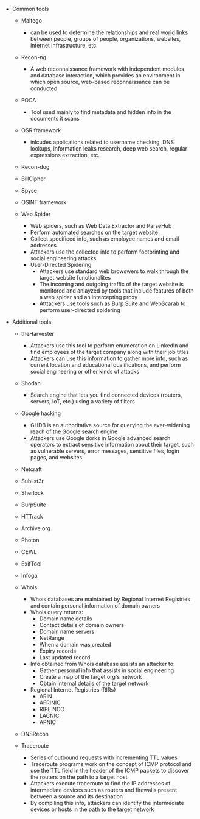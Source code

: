 - Common tools
	- Maltego
		- can be used to determine the relationships and real world links between people, groups of people, organizations, websites, internet infrastructure, etc.
		  
	- Recon-ng
		- A web reconnaissance framework with independent modules and database interaction, which provides an environment in which open source, web-based reconnaissance can be conducted
		  
	- FOCA
		- Tool used mainly to find metadata and hidden info in the documents it scans
	- OSR framework
		- inlcudes applications related to username checking, DNS lookups, information leaks research, deep web search, regular expressions extraction, etc.
		  
	- Recon-dog
	- BillCipher
	- Spyse
	- OSINT framework
 
	- Web Spider
		- Web spiders, such as Web Data Extractor and ParseHub
		- Perform automated searches on the target website
		- Collect specificed info, such as employee names and email addresses
		- Attackers use the collected info to perform footprinting and social engineering attacks
		- User-Directed Spidering
			- Attackers use standard web browswers to walk through the target website functionalites
			- The incoming and outgoing traffic of the target website is monitored and anlayzed by tools that include features of both a web spider and an intercepting proxy
			- Atttackers use tools such as Burp Suite and WebScarab to perform user-directed spidering
	  
- Additional tools
	- theHarvester
		- Attackers use this tool to perform enumeration on LinkedIn and find employees of the target company along with their job titles
		- Attackers can use this information to gather more info, such as current location and educational qualifications, and perform social engineering or other kinds of attacks
		  
	- Shodan
		- Search engine that lets you find connected devices (routers, servers, IoT, etc.) using a variety of filters
		  
	- Google hacking
		- GHDB is an authoritative source for querying the ever-widening reach of the Google search engine
		- Attackers use Google dorks in Google advanced search operators to extract sensitive information about their target, such as vulnerable servers, error messages, sensitive files, login pages, and websites
		  
	- Netcraft
	- Sublist3r
	- Sherlock
	- BurpSuite
	- HTTrack
	- Archive.org
	- Photon
	- CEWL
	- ExifTool
	- Infoga
 
	- Whois
		- Whois databases are maintained by Regional Internet Registries and contain personal information of domain owners
		- Whois query returns:
			- Domain name details
			- Contact details of domain owners
			- Domain name servers
			- NetRange
			- When a domain was created
			- Expiry records
			- Last updated record
		- Info obtained from Whois database assists an attacker to:
			- Gather personal info that assists in social engineering
			- Create a map of the target org's network
			- Obtain internal details of the target network
		- Regional Internet Registries (RIRs)
			- ARIN
			- AFRINIC
			- RIPE NCC
			- LACNIC
			- APNIC
		
	- DNSRecon
 
	- Traceroute
		- Series of outbound requests with incrementing TTL values
		- Traceroute programs work on the concept of ICMP protocol and use the TTL field in the header of the ICMP packets to discover the routers on the path to a target host
		- Attackers execute traceroute to find the IP addresses of intermediate devices such as routers and firewalls present between a source and its destination
		- By compiling this info, attackers can identify the intermediate devices or hosts in the path to the target network